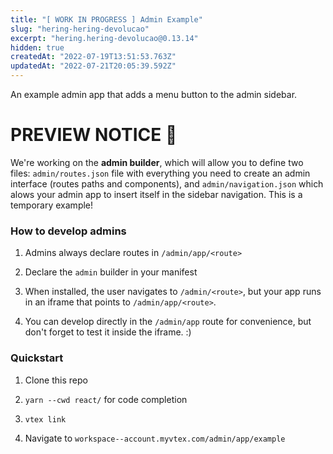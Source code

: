 ```yaml
---
title: "[ WORK IN PROGRESS ] Admin Example"
slug: "hering-hering-devolucao"
excerpt: "hering.hering-devolucao@0.13.14"
hidden: true
createdAt: "2022-07-19T13:51:53.763Z"
updatedAt: "2022-07-21T20:05:39.592Z"
---
```

An example admin app that adds a menu button to the admin sidebar.

# PREVIEW NOTICE :construction:

We're working on the **admin builder**, which will allow you to define two files: `admin/routes.json` file with everything you need to create an admin interface (routes paths and components), and `admin/navigation.json` which alows your admin app to insert itself in the sidebar navigation. This is a temporary example!

### How to develop admins

1. Admins always declare routes in `/admin/app/<route>`

2. Declare the `admin` builder in your manifest

3. When installed, the user navigates to `/admin/<route>`, but your app runs in an iframe that points to `/admin/app/<route>`.

4. You can develop directly in the `/admin/app` route for convenience, but don't forget to test it inside the iframe. :)


### Quickstart

1. Clone this repo

2. `yarn --cwd react/` for code completion

3. `vtex link`

4. Navigate to `workspace--account.myvtex.com/admin/app/example`
